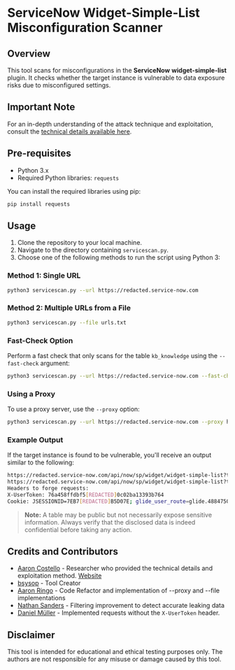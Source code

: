# ServiceNow Widget-Simple-List Misconfiguration Scanner

## Overview
This tool scans for misconfigurations in the **ServiceNow** **widget-simple-list** plugin. It checks whether the target instance is vulnerable to data exposure risks due to misconfigured settings.

## Important Note
For an in-depth understanding of the attack technique and exploitation, consult the [technical details available here](https://www.enumerated.ie/servicenow-data-exposure).

## Pre-requisites
- Python 3.x
- Required Python libraries: `requests`

You can install the required libraries using pip:
```bash
pip install requests
```

## Usage

1. Clone the repository to your local machine.
2. Navigate to the directory containing `servicescan.py`.
3. Choose one of the following methods to run the script using Python 3:

### Method 1: Single URL
```bash
python3 servicescan.py --url https://redacted.service-now.com
```

### Method 2: Multiple URLs from a File
```bash
python3 servicescan.py --file urls.txt
```

### Fast-Check Option
Perform a fast check that only scans for the table `kb_knowledge` using the `--fast-check` argument:
```bash
python3 servicescan.py --url https://redacted.service-now.com --fast-check
```

### Using a Proxy
To use a proxy server, use the `--proxy` option:
```bash
python3 servicescan.py --url https://redacted.service-now.com --proxy http://host:port
```

### Example Output
If the target instance is found to be vulnerable, you'll receive an output similar to the following:
```bash
https://redacted.service-now.com/api/now/sp/widget/widget-simple-list?t=incident is EXPOSED, found at least 167 items
https://redacted.service-now.com/api/now/sp/widget/widget-simple-list?t=oauth_entity is EXPOSED, found at least 3 items
Headers to forge requests:
X-UserToken: 76a458ffdbf5[REDACTED]0c02ba13393b764
Cookie: JSESSIONID=7EB7[REDACTED]B5D07E; glide_user_route=glide.4884750d[REDACTED]ca0436e4; glide_node_id_for_js=3143935013eaa5a1e[REDACTED]8a698b419c40837dfce63002d5;
```

> **Note:** A table may be public but not necessarily expose sensitive information. Always verify that the disclosed data is indeed confidential before taking any action.

## Credits and Contributors

- [Aaron Costello](https://twitter.com/ConspiracyProof) - Researcher who provided the technical details and exploitation method. [Website](https://www.enumerated.ie/)
- [bsysop](https://twitter.com/bsysop) - Tool Creator
- [Aaron Ringo](https://twitter.com/AlphaRingo) - Code Refactor and implementation of --proxy and --file implementations
- [Nathan Sanders](https://github.com/pysanders) - Filtering improvement to detect accurate leaking data
- [Daniel Müller](https://github.com/chdanielmueller) - Implemented requests without the `X-UserToken` header.

## Disclaimer
This tool is intended for educational and ethical testing purposes only. The authors are not responsible for any misuse or damage caused by this tool.
